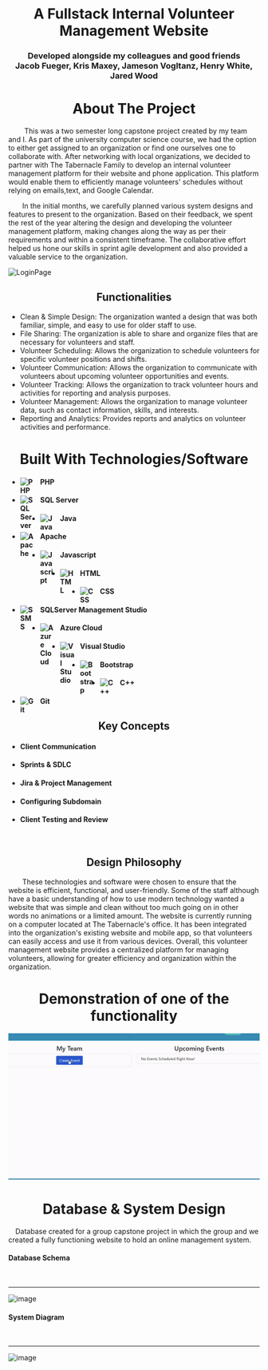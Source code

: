 
<!-- PROJECT LOGO -->
<p align="center">
<h1 align="center">A Fullstack Internal Volunteer Management Website</h3>
<h3 align="center">Developed alongside my colleagues and good friends <br> Jacob Fueger, Kris Maxey, Jameson Vogltanz, Henry White, Jared Wood <br></h4>
</p>

<!-- ABOUT THE PROJECT -->
<h1 align="center"> About The Project</h1>
<section> </section>
<!--<p> align="center"> <img width=75% height=75% alt="Login Page" src="https://user-images.githubusercontent.com/84547591/220986944-27f9c225-619c-4408-a51a-5e287d7f2372.png"> </p>-->

<section>
 &emsp;&emsp; This was a two semester long capstone project created by my team and I. As part of the university computer science course, we had the option to either get assigned to an organization or find one ourselves one to collaborate with. After networking with local organizations, we decided to partner with The Tabernacle Family to develop an internal volunteer management platform for their website and phone application. This platform would enable them to efficiently manage volunteers' schedules without relying on emails,text, and Google Calendar. <br>

&emsp;&emsp;In the initial months, we carefully planned various system designs and features to present to the organization. Based on their feedback, we spent the rest of the year altering the design and developing the volunteer management platform, making changes along the way as per their requirements and within a consistent timeframe. The collaborative effort helped us hone our skills in sprint agile development and also provided a valuable service to the organization.
</section>


![LoginPage](https://user-images.githubusercontent.com/84547591/220986944-27f9c225-619c-4408-a51a-5e287d7f2372.png "Login Page")

<h2 align="center">Functionalities</h2>

- Clean & Simple Design: The organization wanted a design that was both familiar, simple, and easy to use for older staff to use.
- File Sharing: The organization is able to share and organize files that are necessary for volunteers and staff.
- Volunteer Scheduling: Allows the organization to schedule volunteers for specific volunteer positions and shifts.
- Volunteer Communication: Allows the organization to communicate with volunteers about upcoming volunteer opportunities and events.
- Volunteer Tracking: Allows the organization to track volunteer hours and activities for reporting and analysis purposes.
- Volunteer Management: Allows the organization to manage volunteer data, such as contact information, skills, and interests.
- Reporting and Analytics: Provides reports and analytics on volunteer activities and performance.

<h1 align="center"> Built With Technologies/Software</h1>

- #### PHP <img align="left" alt="PHP" width="30px" style="padding-right:10px;" src="https://cdn.jsdelivr.net/gh/devicons/devicon/icons/php/php-original.svg" />
- #### SQL Server <img align="left" alt="SQL Server" width="30px" style="padding-right:10px;" src="https://hub.meltano.com/assets/static/mssql.1339262.c2097d3d8ee4490dae8d1872d9d1d4fb.png" />
- #### Java <img align="left" alt="Java" width="30px" style="padding-right:10px;" src="https://cdn.jsdelivr.net/gh/devicons/devicon/icons/java/java-original.svg" />

- #### Apache <img align="left" alt="Apache" width="30px" style="padding-right:10px;" src="https://cdn.jsdelivr.net/gh/devicons/devicon/icons/apache/apache-original.svg" />
- #### Javascript <img align="left" alt="Javascript" width="30px" style="padding-right:10px;" src="https://cdn.jsdelivr.net/gh/devicons/devicon/icons/javascript/javascript-original.svg" />
- #### HTML<img align="left" alt="HTML" width="30px" style="padding-right:10px;" src="https://cdn.jsdelivr.net/gh/devicons/devicon/icons/html5/html5-plain.svg" />

- #### CSS <img align="left" alt="CSS" width="30px" style="padding-right:10px;" src="https://cdn.jsdelivr.net/gh/devicons/devicon/icons/css3/css3-plain.svg" />

- #### SQLServer Management Studio <img align="left" alt="SSMS" width="30px" style="padding-right:10px;" src="https://d1jnx9ba8s6j9r.cloudfront.net/blog/wp-content/uploads/2019/10/logo.png" />
- #### Azure Cloud <img align="left" alt="Azure Cloud" width="30px" style="padding-right:10px;" src="https://cdn.jsdelivr.net/gh/devicons/devicon/icons/java/java-original.svg" />
- #### Visual Studio<img align="left" alt="Visual Studio" width="30px" style="padding-right:10px;" src="https://cdn.jsdelivr.net/gh/devicons/devicon/icons/visualstudio/visualstudio-plain.svg" />
- #### Bootstrap <img align="left" alt="Bootstrap" width="30px" style="padding-right:10px;" src="https://cdn.jsdelivr.net/gh/devicons/devicon/icons/bootstrap/bootstrap-original.svg" />
- #### C++ <img align="left" alt="C++" width="30px" style="padding-right:10px;" src="https://code.visualstudio.com/assets/icons/file-icons/cpp.svg" />
- #### Git <img align="left" alt="Git" width="30px" style="padding-right:10px;" src="https://cdn.jsdelivr.net/gh/devicons/devicon/icons/git/git-original.svg" />


<h2 align= "center">Key Concepts</h2>

- #### Client Communication
- #### Sprints & SDLC
- #### Jira & Project Management
- #### Configuring Subdomain
- #### Client Testing and Review

<br>
<h2 align="center">Design Philosophy</h2>
<p>&emsp;&emsp;These technologies and software were chosen to ensure that the website is efficient, functional, and user-friendly. Some of the staff although have a basic understanding of how to use modern technology wanted a website that was simple and clean without too much going on in other words no animations or a limited amount. The website is currently running on a computer located at The Tabernacle's office. It has been integrated into the organization's existing website and mobile app, so that volunteers can easily access and use it from various devices. Overall, this volunteer management website provides a centralized platform for managing volunteers, allowing for greater efficiency and organization within the organization.</p>
<h1 align="center">Demonstration of one of the functionality </h1>

![AddEventVMS](https://github.com/Domanrovil/Capstone_Full_Stack/blob/main/AddEventVMS.gif "Creating Event Example")



<h1 align="center">Database & System Design</h1>

<section>&emsp;Database created for a group capstone project in which the group and we created a fully functioning website to hold an online management system.</section>
 
#### Database Schema 
<br> 
<hr>
<img width="502" alt="image" src="https://user-images.githubusercontent.com/84547591/220978148-7599b974-1121-4181-99e8-9595a821503c.png" >
<br>

#### System Diagram 
<br>
<hr>
<img width="812" alt="image" src="https://user-images.githubusercontent.com/84547591/220976386-2c8259bf-22fc-45b5-85f7-0168a5a39533.png" >
